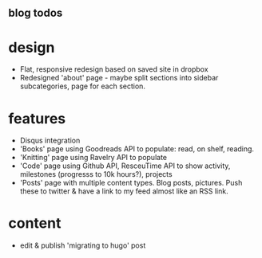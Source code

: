 blog todos
---

# design

* Flat, responsive redesign based on saved site in dropbox
* Redesigned 'about' page - maybe split sections into sidebar subcategories, page for each section.

# features

* Disqus integration
* 'Books' page using Goodreads API to populate: read, on shelf, reading.
* 'Knitting' page using Ravelry API to populate
* 'Code' page using Github API, ResceuTime API to show activity, milestones (progresss to 10k
  hours?), projects
* 'Posts' page with multiple content types. Blog posts, pictures. Push these to twitter & have a
  link to my feed almost like an RSS link.

# content

* edit & publish 'migrating to hugo' post

